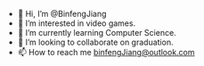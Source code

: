 - 👋 Hi, I’m @BinfengJiang
- 👀 I’m interested in video games.
- 🌱 I’m currently learning Computer Science.
- 💞️ I’m looking to collaborate on graduation. 
- 📫 How to reach me binfengJiang@outlook.com

<!---
BinfengJiang/BinfengJiang is a ✨ special ✨ repository because its `README.md` (this file) appears on your GitHub profile.
You can click the Preview link to take a look at your changes.
--->
